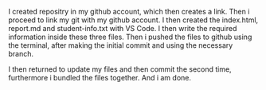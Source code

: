 I created repositry in my github account, which then creates a link. Then i proceed to link my git with my github account.
I then created the index.html, report.md and student-info.txt with VS Code.
I then write the required information inside these three files.
Then i pushed the files to github using the terminal, after making the initial commit and using the necessary branch.

I then returned to update my files and then commit the second time, furthermore i bundled the files together.
And i am done.
